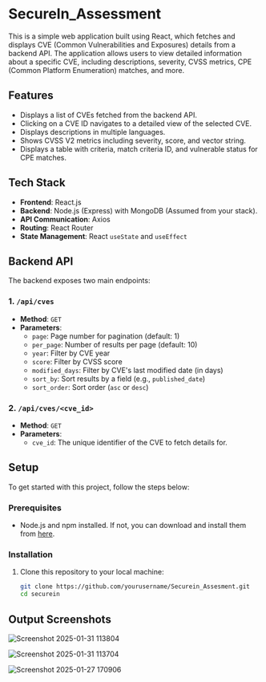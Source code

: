 # SecureIn_Assessment

This is a simple web application built using React, which fetches and displays CVE (Common Vulnerabilities and Exposures) details from a backend API. The application allows users to view detailed information about a specific CVE, including descriptions, severity, CVSS metrics, CPE (Common Platform Enumeration) matches, and more.

## Features

- Displays a list of CVEs fetched from the backend API.
- Clicking on a CVE ID navigates to a detailed view of the selected CVE.
- Displays descriptions in multiple languages.
- Shows CVSS V2 metrics including severity, score, and vector string.
- Displays a table with criteria, match criteria ID, and vulnerable status for CPE matches.

## Tech Stack

- **Frontend**: React.js
- **Backend**: Node.js (Express) with MongoDB (Assumed from your stack).
- **API Communication**: Axios
- **Routing**: React Router
- **State Management**: React `useState` and `useEffect`

## Backend API

The backend exposes two main endpoints:

### 1. `/api/cves`

- **Method**: `GET`
- **Parameters**:
  - `page`: Page number for pagination (default: 1)
  - `per_page`: Number of results per page (default: 10)
  - `year`: Filter by CVE year
  - `score`: Filter by CVSS score
  - `modified_days`: Filter by CVE's last modified date (in days)
  - `sort_by`: Sort results by a field (e.g., `published_date`)
  - `sort_order`: Sort order (`asc` or `desc`)

### 2. `/api/cves/<cve_id>`

- **Method**: `GET`
- **Parameters**:
  - `cve_id`: The unique identifier of the CVE to fetch details for.



## Setup

To get started with this project, follow the steps below:

### Prerequisites

- Node.js and npm installed. If not, you can download and install them from [here](https://nodejs.org/).

### Installation

1. Clone this repository to your local machine:

   ```bash
   git clone https://github.com/yourusername/Securein_Assesment.git
   cd securein

## Output Screenshots
![Screenshot 2025-01-31 113804](https://github.com/user-attachments/assets/fdc7e92b-d246-4681-a2f1-afa8df59a5b7)

![Screenshot 2025-01-31 113704](https://github.com/user-attachments/assets/c1cd7a49-4436-468d-99fe-0c3271514b1c)

![Screenshot 2025-01-27 170906](https://github.com/user-attachments/assets/c7351865-dad5-4614-9cf2-0e7d0c683eef)


